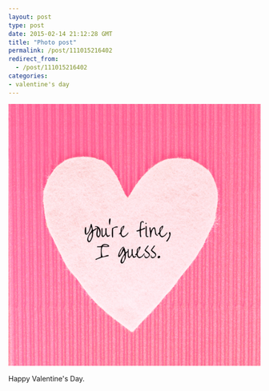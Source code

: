 ```yaml
---
layout: post
type: post
date: 2015-02-14 21:12:28 GMT
title: "Photo post"
permalink: /post/111015216402
redirect_from: 
  - /post/111015216402
categories:
- valentine's day
---
```

![](/assets/images/tumblr_njp9r61mdZ1qb098no1_640.png)

Happy Valentine's Day.
